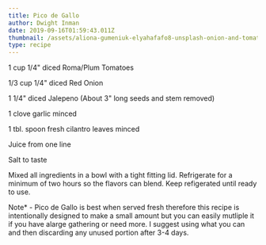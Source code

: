 ```yaml
---
title: Pico de Gallo
author: Dwight Inman
date: 2019-09-16T01:59:43.011Z
thumbnail: /assets/aliona-gumeniuk-elyahafafo8-unsplash-onion-and-tomato.jpg
type: recipe
---
```

1 cup 1/4" diced Roma/Plum Tomatoes

1/3 cup 1/4" diced Red Onion

1 1/4" diced Jalepeno (About 3" long seeds and stem removed)

1 clove garlic minced

1 tbl. spoon fresh cilantro leaves minced

Juice from one line

Salt to taste



Mixed all ingredients in a bowl with a tight fitting lid. Refrigerate for a minimum of two hours so the flavors can blend. Keep refigerated until ready to use. 

Note* - Pico de Gallo is best when served fresh therefore this recipe is intentionally designed to make a small amount but you can easily mutliple it if you have alarge gathering or need more. I suggest using what you can and then discarding any unused portion after 3-4 days.
